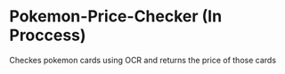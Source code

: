 # Pokemon-Price-Checker (In Proccess)
 Checkes pokemon cards using OCR and returns the price of those cards
